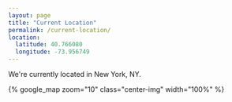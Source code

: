 ```yaml
---
layout: page
title: "Current Location"
permalink: /current-location/
location:
  latitude: 40.766080
  longitude: -73.956749
---
```


We're currently located in New York, NY.

<!-- <img src="/assets/img/location.jpg" alt="current location" class="center-img"/> -->

{% google_map zoom="10" class="center-img" width="100%" %}